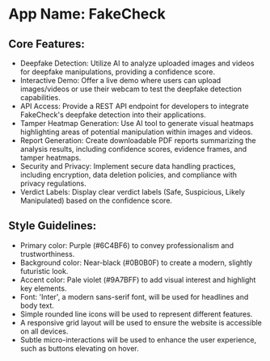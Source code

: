 # **App Name**: FakeCheck

## Core Features:

- Deepfake Detection: Utilize AI to analyze uploaded images and videos for deepfake manipulations, providing a confidence score.
- Interactive Demo: Offer a live demo where users can upload images/videos or use their webcam to test the deepfake detection capabilities.
- API Access: Provide a REST API endpoint for developers to integrate FakeCheck's deepfake detection into their applications.
- Tamper Heatmap Generation: Use AI tool to generate visual heatmaps highlighting areas of potential manipulation within images and videos.
- Report Generation: Create downloadable PDF reports summarizing the analysis results, including confidence scores, evidence frames, and tamper heatmaps.
- Security and Privacy: Implement secure data handling practices, including encryption, data deletion policies, and compliance with privacy regulations.
- Verdict Labels: Display clear verdict labels (Safe, Suspicious, Likely Manipulated) based on the confidence score.

## Style Guidelines:

- Primary color: Purple (#6C4BF6) to convey professionalism and trustworthiness.
- Background color: Near-black (#0B0B0F) to create a modern, slightly futuristic look.
- Accent color: Pale violet (#9A7BFF) to add visual interest and highlight key elements.
- Font: 'Inter', a modern sans-serif font, will be used for headlines and body text.
- Simple rounded line icons will be used to represent different features.
- A responsive grid layout will be used to ensure the website is accessible on all devices.
- Subtle micro-interactions will be used to enhance the user experience, such as buttons elevating on hover.